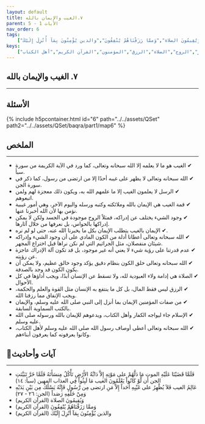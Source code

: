 ```yaml
---
layout: default
title: ٧.الغيب والإيمان بالله
parent: الأيات 1 - 5
nav_order: 6
tags: 
    ["فَلَمَّا قَضَيْنَا عَلَيْهِ الموت مَا دَلَّهُمْ على مَوْتِهِ إِلاَّ دَابَّةُ الأَرْضِ تَأْكُلُ مِنسَأَتَهُ فَلَمَّا خَرَّ تَبَيَّنَتِ الجن أَن لَّوْ كَانُواْ يَعْلَمُونَ الغيب مَا لَبِثُواْ فِي العذاب المهين","عَالِمُ الغيب فَلاَ يُظْهِرُ على غَيْبِهِ أَحَداً إِلاَّ مَنِ ارتضى مِن رَّسُولٍ فَإِنَّهُ يَسْلُكُ مِن بَيْنِ يَدَيْهِ وَمِنْ خَلْفِهِ رَصَداً","وَيُقِيمُونَ الصلاة","وَممَّا رَزَقْنَاهُمْ يُنْفِقُونَ","والذين يُؤْمِنُونَ بِمَآ أُنْزِلَ إِلَيْكَ"]
keys:
    ["الغيب","الإيمان بالله","الرسل","الملائكة","اليوم الآخر","الروح","الصلاة","الرزق","المؤمنون","القرآن الكريم","أهل الكتاب"]
---
```

## ٧. الغيب والإيمان بالله
***
## الأسئلة 
{% include h5pcontainer.html id="6" path="../../assets/QSet" path2="../../assets/QSet/baqra/part1/map6" %}
## الملخص
***
- ‏✔ الغيب هو ما لا يعلمه إلا الله سبحانه وتعالى، كما ورد في الآية الكريمة من سورة سبأ. 
- ‏✔ الله سبحانه وتعالى لا يظهر على غيبه أحدًا إلا من ارتضى من رسول، كما ذكر في سورة الجن. 
- ‏✔ الرسل لا يعلمون الغيب إلا ما علمهم الله به، ويكون ذلك معجزة لهم ولمن اتبعوهم. 
- ‏✔ قمة الغيب هي الإيمان بالله وملائكته وكتبه ورسله واليوم الآخر، وهي أمور غيبية نؤمن بها لأن الله أخبرنا عنها. 
- ‏✔ وجود الشيء يختلف عن إدراكه، فمثلاً الروح موجودة في الجسد ولكن لا يمكن إدراكها بالحواس، بل نعرفها من خلال آثارها. 
- ‏✔ الإيمان بالغيب يتطلب الإيمان بكل ما يخبرنا الله عنه، حتى لو لم نره. 
- ‏✔ الله سبحانه وتعالى أعطانا أدلة من الكون المادي على أن وجود الشيء وإدراكه شيئان منفصلان، مثل الجراثيم التي لم نكن نراها قبل اختراع المجهر. 
- ‏✔ عدم قدرتنا على رؤية شيء لا يعني أنه غير موجود، بل قد تكون آلة الإدراك عاجزة عن رؤيته. 
- ‏✔ الله سبحانه وتعالى خلق الكون بنظام دقيق يؤكد وجود خالق عظيم، ولا يمكن أن يكون الكون قد وجد بالصدفة. 
- ‏✔ الصلاة هي إدامة ولاء العبودية لله، ولا تسقط عن الإنسان أبدًا، ويجب أداؤها في كل الأحوال. 
- ‏✔ الرزق ليس فقط المال، بل كل ما ينتفع به الإنسان مثل القوة والعلم والحكمة، ويجب الإنفاق مما رزقنا الله. 
- ‏✔ من صفات المؤمنين الإيمان بما أنزل إلى النبي صلى الله عليه وسلم، والإيمان بالكتب السماوية السابقة. 
- ‏✔ الإسلام جاء ليواجه الكفار وأهل الكتاب، ويدعوهم للإيمان بالله ورسوله صلى الله عليه وسلم. 
- ‏✔ الله سبحانه وتعالى أعطى أوصاف رسول الله صلى الله عليه وسلم لأهل الكتاب، وكانوا يعرفونه كما يعرفون أبناءهم. 

## 📜آيات وأحاديث
***
- ‏فَلَمَّا قَضَيْنَا عَلَيْهِ الموت مَا دَلَّهُمْ على مَوْتِهِ إِلاَّ دَابَّةُ الأَرْضِ تَأْكُلُ مِنسَأَتَهُ فَلَمَّا خَرَّ تَبَيَّنَتِ الجن أَن لَّوْ كَانُواْ يَعْلَمُونَ الغيب مَا لَبِثُواْ فِي العذاب المهين (سبأ: ١٤)
- ‏عَالِمُ الغيب فَلاَ يُظْهِرُ على غَيْبِهِ أَحَداً إِلاَّ مَنِ ارتضى مِن رَّسُولٍ فَإِنَّهُ يَسْلُكُ مِن بَيْنِ يَدَيْهِ وَمِنْ خَلْفِهِ رَصَداً (الجن: ٢٦ - ٢٧)
- ‏وَيُقِيمُونَ الصلاة (القرآن الكريم)
- ‏وَممَّا رَزَقْنَاهُمْ يُنْفِقُونَ (القرآن الكريم)
- ‏والذين يُؤْمِنُونَ بِمَآ أُنْزِلَ إِلَيْكَ (القرآن الكريم)

